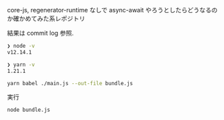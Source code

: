 core-js, regenerator-runtime なしで async-await やろうとしたらどうなるのか確かめてみた系レポジトリ

結果は commit log 参照.

```sh
❯ node -v
v12.14.1

❯ yarn -v
1.21.1
```

```sh
yarn babel ./main.js --out-file bundle.js
```

実行

```
node bundle.js
```
